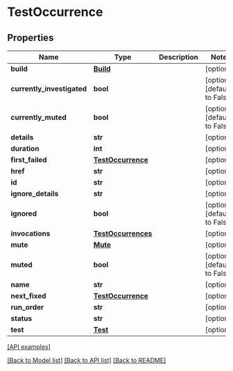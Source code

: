 # TestOccurrence

## Properties
Name | Type | Description | Notes
------------ | ------------- | ------------- | -------------
**build** | [**Build**](Build.md) |  | [optional] 
**currently_investigated** | **bool** |  | [optional] [default to False]
**currently_muted** | **bool** |  | [optional] [default to False]
**details** | **str** |  | [optional] 
**duration** | **int** |  | [optional] 
**first_failed** | [**TestOccurrence**](TestOccurrence.md) |  | [optional] 
**href** | **str** |  | [optional] 
**id** | **str** |  | [optional] 
**ignore_details** | **str** |  | [optional] 
**ignored** | **bool** |  | [optional] [default to False]
**invocations** | [**TestOccurrences**](TestOccurrences.md) |  | [optional] 
**mute** | [**Mute**](Mute.md) |  | [optional] 
**muted** | **bool** |  | [optional] [default to False]
**name** | **str** |  | [optional] 
**next_fixed** | [**TestOccurrence**](TestOccurrence.md) |  | [optional] 
**run_order** | **str** |  | [optional] 
**status** | **str** |  | [optional] 
**test** | [**Test**](Test.md) |  | [optional] 

[[API examples]](http://devopshq.github.io/teamcity/teamcity_models/TestOccurrence.html)

[[Back to Model list]](../README.md#documentation-for-models) [[Back to API list]](../README.md#documentation-for-api-endpoints) [[Back to README]](../README.md)


